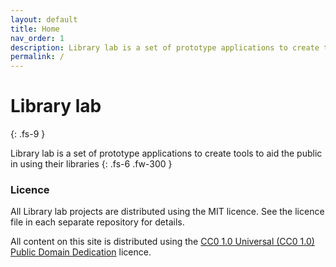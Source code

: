 ```yaml
---
layout: default
title: Home
nav_order: 1
description: Library lab is a set of prototype applications to create tools to aid the public in using their libraries
permalink: /
---
```


# Library lab
{: .fs-9 }

Library lab is a set of prototype applications to create tools to aid the public in using their libraries
{: .fs-6 .fw-300 }

### Licence

All Library lab projects are distributed using the MIT licence. See the licence file in each separate repository for details.

All content on this site is distributed using the [CC0 1.0 Universal (CC0 1.0)
Public Domain Dedication](https://github.com/LibrariesHacked/librarylab/blob/master/LICENSE) licence.